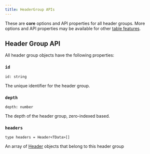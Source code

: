 ```yaml
---
title: HeaderGroup APIs
---
```


These are **core** options and API properties for all header groups. More options and API properties may be available for other [table features](../guide/features).

## Header Group API

All header group objects have the following properties:

### `id`

```tsx
id: string
```

The unique identifier for the header group.

### `depth`

```tsx
depth: number
```

The depth of the header group, zero-indexed based.

### `headers`

```tsx
type headers = Header<TData>[]
```

An array of [Header](../api/core/header) objects that belong to this header group
